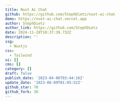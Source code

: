 ```yaml
---
title: Nuxt Ai Chat
github: https://github.com/StephDietz/nuxt-ai-chat
demo: https://nuxt-ai-chat.vercel.app
author: StephDietz
author_link: https://github.com/StephDietz
date: 2024-11-28T18:37:39.732Z
description: ''
ssg:
  - Nuxtjs
css:
  - Tailwind
ui: []
cms: []
category: []
draft: false
publish_date: '2023-04-06T03:44:16Z'
update_date: '2023-06-09T01:05:52Z'
github_star: 70
github_fork: 36
---
```

